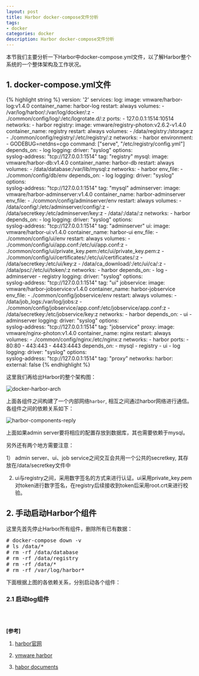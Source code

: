 ```yaml
---
layout: post
title: Harbor docker-compose文件分析
tags:
- docker
categories: docker
description: Harbor docker-compose文件分析
---
```



本节我们主要分析一下Harbor中docker-compose.yml文件，以了解Harbor整个系统的一个整体架构及工作状况。



<!-- more -->

## 1. docker-compose.yml文件
{% highlight string %}
version: '2'
services:
  log:
    image: vmware/harbor-log:v1.4.0
    container_name: harbor-log 
    restart: always
    volumes:
      - /var/log/harbor/:/var/log/docker/:z
      - ./common/config/log/:/etc/logrotate.d/:z
    ports:
      - 127.0.0.1:1514:10514
    networks:
      - harbor
  registry:
    image: vmware/registry-photon:v2.6.2-v1.4.0
    container_name: registry
    restart: always
    volumes:
      - /data/registry:/storage:z
      - ./common/config/registry/:/etc/registry/:z
    networks:
      - harbor
    environment:
      - GODEBUG=netdns=cgo
    command:
      ["serve", "/etc/registry/config.yml"]
    depends_on:
      - log
    logging:
      driver: "syslog"
      options:  
        syslog-address: "tcp://127.0.0.1:1514"
        tag: "registry"
  mysql:
    image: vmware/harbor-db:v1.4.0
    container_name: harbor-db
    restart: always
    volumes:
      - /data/database:/var/lib/mysql:z
    networks:
      - harbor
    env_file:
      - ./common/config/db/env
    depends_on:
      - log
    logging:
      driver: "syslog"
      options:  
        syslog-address: "tcp://127.0.0.1:1514"
        tag: "mysql"
  adminserver:
    image: vmware/harbor-adminserver:v1.4.0
    container_name: harbor-adminserver
    env_file:
      - ./common/config/adminserver/env
    restart: always
    volumes:
      - /data/config/:/etc/adminserver/config/:z
      - /data/secretkey:/etc/adminserver/key:z
      - /data/:/data/:z
    networks:
      - harbor
    depends_on:
      - log
    logging:
      driver: "syslog"
      options:  
        syslog-address: "tcp://127.0.0.1:1514"
        tag: "adminserver"
  ui:
    image: vmware/harbor-ui:v1.4.0
    container_name: harbor-ui
    env_file:
      - ./common/config/ui/env
    restart: always
    volumes:
      - ./common/config/ui/app.conf:/etc/ui/app.conf:z
      - ./common/config/ui/private_key.pem:/etc/ui/private_key.pem:z
      - ./common/config/ui/certificates/:/etc/ui/certificates/:z
      - /data/secretkey:/etc/ui/key:z
      - /data/ca_download/:/etc/ui/ca/:z
      - /data/psc/:/etc/ui/token/:z
    networks:
      - harbor
    depends_on:
      - log
      - adminserver
      - registry
    logging:
      driver: "syslog"
      options:  
        syslog-address: "tcp://127.0.0.1:1514"
        tag: "ui"
  jobservice:
    image: vmware/harbor-jobservice:v1.4.0
    container_name: harbor-jobservice
    env_file:
      - ./common/config/jobservice/env
    restart: always
    volumes:
      - /data/job_logs:/var/log/jobs:z
      - ./common/config/jobservice/app.conf:/etc/jobservice/app.conf:z
      - /data/secretkey:/etc/jobservice/key:z
    networks:
      - harbor
    depends_on:
      - ui
      - adminserver
    logging:
      driver: "syslog"
      options:  
        syslog-address: "tcp://127.0.0.1:1514"
        tag: "jobservice"
  proxy:
    image: vmware/nginx-photon:v1.4.0
    container_name: nginx
    restart: always
    volumes:
      - ./common/config/nginx:/etc/nginx:z
    networks:
      - harbor
    ports:
      - 80:80
      - 443:443
      - 4443:4443
    depends_on:
      - mysql
      - registry
      - ui
      - log
    logging:
      driver: "syslog"
      options:  
        syslog-address: "tcp://127.0.0.1:1514"
        tag: "proxy"
networks:
  harbor:
    external: false
{% endhighlight %}

这里我们再给出Harbor的整个架构图：

![docker-harbor-arch](https://ivanzz1001.github.io/records/assets/img/docker/docker_harbor_arch.png)


上面各组件之间构建了一个内部网络```harbor```, 相互之间通过harbor网络进行通信。各组件之间的依赖关系如下：


![harbor-components-reply](https://ivanzz1001.github.io/records/assets/img/docker/harbor_components_reply.jpg)

上面如果admin server要将相应的配置存放到数据库，其也需要依赖于mysql。

另外还有两个地方需要注意：

1） admin server、ui、job service之间交互会共用一个公共的secretkey, 其存放在/data/secretkey文件中

2) ui与registry之间，采用数字签名的方式来进行认证。ui采用private_key.pem对token进行数字签名，在registry后续接收到token后采用root.crt来进行校验。



## 2. 手动启动Harbor个组件
这里先首先停止Harbor所有组件，删除所有已有数据：
<pre>
# docker-compose down -v
# ls /data/*
# rm -rf /data/database
# rm -rf /data/registry
# rm -rf /data/*
# rm -rf /var/log/harbor*
</pre>

下面根据上图的各依赖关系，分别启动各个组件：

### 2.1 启动log组件










<br />
<br />

**[参考]**

1. [harbor官网](https://github.com/vmware/harbor)

2. [vmware harbor](http://vmware.github.io/harbor/)

3. [habor documents](https://github.com/vmware/harbor/tree/master/docs)

<br />
<br />
<br />

